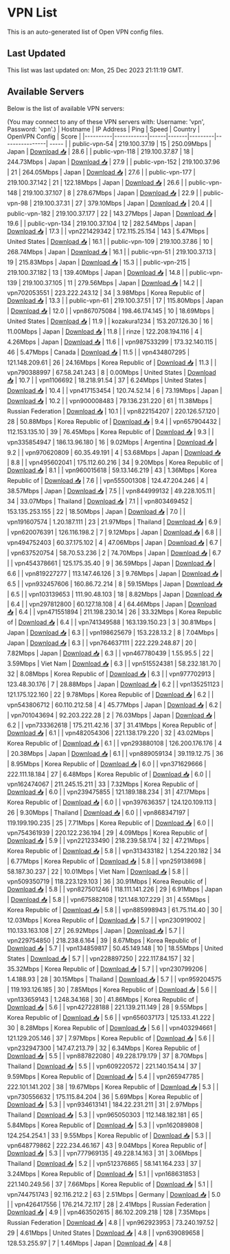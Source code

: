 # VPN List

This is an auto-generated list of Open VPN config files.

## Last Updated

This list was last updated on: Mon, 25 Dec 2023 21:11:19 GMT.

## Available Servers

Below is the list of available VPN servers:

(You may connect to any of these VPN servers with: Username: 'vpn', Password: 'vpn'.)
| Hostname | IP Address | Ping | Speed | Country | OpenVPN Config | Score |
|----------|------------|------|-------|---------|----------------| ----- |
| public-vpn-54 | 219.100.37.19 | 15 | 250.09Mbps | Japan | [Download 📥](./configs/server_0_JP.ovpn) | 28.6 |
| public-vpn-118 | 219.100.37.87 | 18 | 244.73Mbps | Japan | [Download 📥](./configs/server_1_JP.ovpn) | 27.9 |
| public-vpn-152 | 219.100.37.96 | 21 | 264.05Mbps | Japan | [Download 📥](./configs/server_2_JP.ovpn) | 27.6 |
| public-vpn-177 | 219.100.37.142 | 21 | 122.18Mbps | Japan | [Download 📥](./configs/server_3_JP.ovpn) | 26.6 |
| public-vpn-148 | 219.100.37.107 | 8 | 278.67Mbps | Japan | [Download 📥](./configs/server_4_JP.ovpn) | 22.9 |
| public-vpn-98 | 219.100.37.31 | 27 | 379.10Mbps | Japan | [Download 📥](./configs/server_5_JP.ovpn) | 20.4 |
| public-vpn-182 | 219.100.37.177 | 22 | 143.27Mbps | Japan | [Download 📥](./configs/server_6_JP.ovpn) | 19.6 |
| public-vpn-134 | 219.100.37.104 | 12 | 282.54Mbps | Japan | [Download 📥](./configs/server_7_JP.ovpn) | 17.3 |
| vpn221429342 | 172.115.25.154 | 143 | 5.47Mbps | United States | [Download 📥](./configs/server_8_US.ovpn) | 16.1 |
| public-vpn-109 | 219.100.37.86 | 10 | 268.74Mbps | Japan | [Download 📥](./configs/server_9_JP.ovpn) | 16.1 |
| public-vpn-51 | 219.100.37.13 | 19 | 215.83Mbps | Japan | [Download 📥](./configs/server_10_JP.ovpn) | 15.3 |
| public-vpn-215 | 219.100.37.182 | 13 | 139.40Mbps | Japan | [Download 📥](./configs/server_11_JP.ovpn) | 14.8 |
| public-vpn-139 | 219.100.37.105 | 11 | 279.56Mbps | Japan | [Download 📥](./configs/server_12_JP.ovpn) | 14.2 |
| vpn702053551 | 223.222.243.12 | 34 | 3.98Mbps | Korea Republic of | [Download 📥](./configs/server_13_KR.ovpn) | 13.3 |
| public-vpn-61 | 219.100.37.51 | 17 | 115.80Mbps | Japan | [Download 📥](./configs/server_14_JP.ovpn) | 12.0 |
| vpn867075084 | 198.46.174.145 | 10 | 18.69Mbps | United States | [Download 📥](./configs/server_15_US.ovpn) | 11.9 |
| kozakura1234 | 153.207.126.30 | 16 | 11.00Mbps | Japan | [Download 📥](./configs/server_16_JP.ovpn) | 11.8 |
| rinze | 122.208.194.116 | 4 | 4.26Mbps | Japan | [Download 📥](./configs/server_17_JP.ovpn) | 11.6 |
| vpn987533299 | 173.32.140.115 | 46 | 5.47Mbps | Canada | [Download 📥](./configs/server_18_CA.ovpn) | 11.5 |
| vpn434807295 | 121.148.209.61 | 26 | 24.16Mbps | Korea Republic of | [Download 📥](./configs/server_19_KR.ovpn) | 11.3 |
| vpn790388997 | 67.58.241.243 | 8 | 0.00Mbps | United States | [Download 📥](./configs/server_20_US.ovpn) | 10.7 |
| vpn1106692 | 18.218.91.54 | 37 | 6.24Mbps | United States | [Download 📥](./configs/server_21_US.ovpn) | 10.4 |
| vpn417153454 | 120.74.52.14 | 6 | 73.19Mbps | Japan | [Download 📥](./configs/server_22_JP.ovpn) | 10.2 |
| vpn900008483 | 79.136.231.220 | 61 | 11.38Mbps | Russian Federation | [Download 📥](./configs/server_23_RU.ovpn) | 10.1 |
| vpn822154207 | 220.126.57.120 | 28 | 50.88Mbps | Korea Republic of | [Download 📥](./configs/server_24_KR.ovpn) | 9.4 |
| vpn657904432 | 112.153.135.10 | 39 | 76.45Mbps | Korea Republic of | [Download 📥](./configs/server_25_KR.ovpn) | 9.3 |
| vpn335854947 | 186.13.96.180 | 16 | 9.02Mbps | Argentina | [Download 📥](./configs/server_26_AR.ovpn) | 9.2 |
| vpn970620809 | 60.35.49.191 | 4 | 53.68Mbps | Japan | [Download 📥](./configs/server_27_JP.ovpn) | 8.8 |
| vpn495602041 | 175.112.60.216 | 34 | 9.20Mbps | Korea Republic of | [Download 📥](./configs/server_28_KR.ovpn) | 8.1 |
| vpn960015618 | 59.13.146.219 | 43 | 1.36Mbps | Korea Republic of | [Download 📥](./configs/server_29_KR.ovpn) | 7.6 |
| vpn555001308 | 124.47.204.246 | 4 | 38.57Mbps | Japan | [Download 📥](./configs/server_30_JP.ovpn) | 7.5 |
| vpn844999132 | 49.228.105.11 | 34 | 33.07Mbps | Thailand | [Download 📥](./configs/server_31_TH.ovpn) | 7.1 |
| vpn803469452 | 153.135.253.155 | 22 | 18.50Mbps | Japan | [Download 📥](./configs/server_32_JP.ovpn) | 7.0 |
| vpn191607574 | 1.20.187.111 | 23 | 21.97Mbps | Thailand | [Download 📥](./configs/server_33_TH.ovpn) | 6.9 |
| vpn620076391 | 126.116.198.2 | 7 | 9.12Mbps | Japan | [Download 📥](./configs/server_34_JP.ovpn) | 6.8 |
| vpn494752403 | 60.37.175.102 | 4 | 47.06Mbps | Japan | [Download 📥](./configs/server_35_JP.ovpn) | 6.7 |
| vpn637520754 | 58.70.53.236 | 2 | 74.70Mbps | Japan | [Download 📥](./configs/server_36_JP.ovpn) | 6.7 |
| vpn454378661 | 125.175.35.40 | 9 | 36.59Mbps | Japan | [Download 📥](./configs/server_37_JP.ovpn) | 6.6 |
| vpn819227277 | 113.147.46.126 | 3 | 9.76Mbps | Japan | [Download 📥](./configs/server_38_JP.ovpn) | 6.5 |
| vpn932457606 | 160.86.72.214 | 8 | 59.15Mbps | Japan | [Download 📥](./configs/server_39_JP.ovpn) | 6.5 |
| vpn103139653 | 111.90.48.103 | 18 | 8.82Mbps | Japan | [Download 📥](./configs/server_40_JP.ovpn) | 6.4 |
| vpn297812800 | 60.127.18.108 | 4 | 64.46Mbps | Japan | [Download 📥](./configs/server_41_JP.ovpn) | 6.4 |
| vpn471551894 | 211.198.230.14 | 26 | 33.32Mbps | Korea Republic of | [Download 📥](./configs/server_42_KR.ovpn) | 6.4 |
| vpn741349588 | 163.139.150.23 | 3 | 30.81Mbps | Japan | [Download 📥](./configs/server_43_JP.ovpn) | 6.3 |
| vpn198625679 | 153.228.13.2 | 8 | 7.04Mbps | Japan | [Download 📥](./configs/server_44_JP.ovpn) | 6.3 |
| vpn764637111 | 222.229.248.87 | 20 | 7.82Mbps | Japan | [Download 📥](./configs/server_45_JP.ovpn) | 6.3 |
| vpn467780439 | 1.55.95.5 | 22 | 3.59Mbps | Viet Nam | [Download 📥](./configs/server_46_VN.ovpn) | 6.3 |
| vpn515524381 | 58.232.181.70 | 32 | 8.08Mbps | Korea Republic of | [Download 📥](./configs/server_47_KR.ovpn) | 6.3 |
| vpn977702913 | 123.48.30.176 | 7 | 28.88Mbps | Japan | [Download 📥](./configs/server_48_JP.ovpn) | 6.2 |
| vpn135251123 | 121.175.122.160 | 22 | 9.78Mbps | Korea Republic of | [Download 📥](./configs/server_49_KR.ovpn) | 6.2 |
| vpn543806712 | 60.110.212.58 | 4 | 45.77Mbps | Japan | [Download 📥](./configs/server_50_JP.ovpn) | 6.2 |
| vpn701043694 | 92.203.222.28 | 2 | 76.03Mbps | Japan | [Download 📥](./configs/server_51_JP.ovpn) | 6.2 |
| vpn733362618 | 175.211.42.16 | 37 | 31.41Mbps | Korea Republic of | [Download 📥](./configs/server_52_KR.ovpn) | 6.1 |
| vpn482054306 | 221.138.179.220 | 32 | 43.02Mbps | Korea Republic of | [Download 📥](./configs/server_53_KR.ovpn) | 6.1 |
| vpn293880108 | 126.200.176.176 | 4 | 20.38Mbps | Japan | [Download 📥](./configs/server_54_JP.ovpn) | 6.1 |
| vpn889059134 | 39.119.12.75 | 36 | 8.95Mbps | Korea Republic of | [Download 📥](./configs/server_55_KR.ovpn) | 6.0 |
| vpn371629666 | 222.111.18.184 | 27 | 6.48Mbps | Korea Republic of | [Download 📥](./configs/server_56_KR.ovpn) | 6.0 |
| vpn162474067 | 211.245.15.211 | 33 | 7.32Mbps | Korea Republic of | [Download 📥](./configs/server_57_KR.ovpn) | 6.0 |
| vpn239475855 | 121.189.188.234 | 31 | 47.17Mbps | Korea Republic of | [Download 📥](./configs/server_58_KR.ovpn) | 6.0 |
| vpn397636357 | 124.120.109.113 | 26 | 9.30Mbps | Thailand | [Download 📥](./configs/server_59_TH.ovpn) | 6.0 |
| vpn868347197 | 119.199.190.235 | 25 | 7.71Mbps | Korea Republic of | [Download 📥](./configs/server_60_KR.ovpn) | 6.0 |
| vpn754361939 | 220.122.236.194 | 29 | 4.09Mbps | Korea Republic of | [Download 📥](./configs/server_61_KR.ovpn) | 5.9 |
| vpn221233490 | 218.239.58.174 | 32 | 47.21Mbps | Korea Republic of | [Download 📥](./configs/server_62_KR.ovpn) | 5.8 |
| vpn313433182 | 1.254.220.182 | 34 | 6.77Mbps | Korea Republic of | [Download 📥](./configs/server_63_KR.ovpn) | 5.8 |
| vpn259138698 | 58.187.30.237 | 22 | 10.01Mbps | Viet Nam | [Download 📥](./configs/server_64_VN.ovpn) | 5.8 |
| vpn509350719 | 118.223.129.103 | 36 | 30.91Mbps | Korea Republic of | [Download 📥](./configs/server_65_KR.ovpn) | 5.8 |
| vpn827501246 | 118.111.141.226 | 29 | 6.91Mbps | Japan | [Download 📥](./configs/server_66_JP.ovpn) | 5.8 |
| vpn675882108 | 121.148.107.229 | 31 | 4.55Mbps | Korea Republic of | [Download 📥](./configs/server_67_KR.ovpn) | 5.8 |
| vpn885998943 | 61.75.114.40 | 30 | 12.03Mbps | Korea Republic of | [Download 📥](./configs/server_68_KR.ovpn) | 5.7 |
| vpn230919002 | 110.133.163.108 | 27 | 26.92Mbps | Japan | [Download 📥](./configs/server_69_JP.ovpn) | 5.7 |
| vpn229754850 | 218.238.6.164 | 39 | 8.67Mbps | Korea Republic of | [Download 📥](./configs/server_70_KR.ovpn) | 5.7 |
| vpn134859817 | 50.45.149.148 | 10 | 18.55Mbps | United States | [Download 📥](./configs/server_71_US.ovpn) | 5.7 |
| vpn228897250 | 222.117.84.157 | 32 | 35.32Mbps | Korea Republic of | [Download 📥](./configs/server_72_KR.ovpn) | 5.7 |
| vpn230799206 | 1.4.188.93 | 28 | 30.15Mbps | Thailand | [Download 📥](./configs/server_73_TH.ovpn) | 5.7 |
| vpn959204575 | 119.193.126.185 | 30 | 7.85Mbps | Korea Republic of | [Download 📥](./configs/server_74_KR.ovpn) | 5.6 |
| vpn133659143 | 1.248.34.168 | 30 | 41.86Mbps | Korea Republic of | [Download 📥](./configs/server_75_KR.ovpn) | 5.6 |
| vpn427228188 | 221.139.211.149 | 28 | 9.55Mbps | Korea Republic of | [Download 📥](./configs/server_76_KR.ovpn) | 5.6 |
| vpn656037173 | 125.133.41.222 | 30 | 8.28Mbps | Korea Republic of | [Download 📥](./configs/server_77_KR.ovpn) | 5.6 |
| vpn403294661 | 121.129.205.146 | 37 | 7.97Mbps | Korea Republic of | [Download 📥](./configs/server_78_KR.ovpn) | 5.6 |
| vpn232947300 | 147.47.213.79 | 32 | 6.34Mbps | Korea Republic of | [Download 📥](./configs/server_79_KR.ovpn) | 5.5 |
| vpn887822080 | 49.228.179.179 | 37 | 8.70Mbps | Thailand | [Download 📥](./configs/server_80_TH.ovpn) | 5.5 |
| vpn609220572 | 221.140.154.14 | 37 | 9.59Mbps | Korea Republic of | [Download 📥](./configs/server_81_KR.ovpn) | 5.4 |
| vpn265947785 | 222.101.141.202 | 38 | 19.67Mbps | Korea Republic of | [Download 📥](./configs/server_82_KR.ovpn) | 5.3 |
| vpn730556632 | 175.115.84.204 | 36 | 5.69Mbps | Korea Republic of | [Download 📥](./configs/server_83_KR.ovpn) | 5.3 |
| vpn934613141 | 184.22.231.211 | 31 | 2.97Mbps | Thailand | [Download 📥](./configs/server_84_TH.ovpn) | 5.3 |
| vpn965050303 | 112.148.182.181 | 65 | 5.84Mbps | Korea Republic of | [Download 📥](./configs/server_85_KR.ovpn) | 5.3 |
| vpn162089808 | 124.254.254.1 | 33 | 9.55Mbps | Korea Republic of | [Download 📥](./configs/server_86_KR.ovpn) | 5.3 |
| vpn648779862 | 222.234.46.167 | 43 | 9.04Mbps | Korea Republic of | [Download 📥](./configs/server_87_KR.ovpn) | 5.3 |
| vpn777969135 | 49.228.14.163 | 31 | 3.06Mbps | Thailand | [Download 📥](./configs/server_88_TH.ovpn) | 5.2 |
| vpn512376865 | 58.141.164.233 | 37 | 3.24Mbps | Korea Republic of | [Download 📥](./configs/server_89_KR.ovpn) | 5.1 |
| vpn168631853 | 221.140.249.56 | 37 | 7.66Mbps | Korea Republic of | [Download 📥](./configs/server_90_KR.ovpn) | 5.1 |
| vpn744751743 | 92.116.212.2 | 63 | 2.51Mbps | Germany | [Download 📥](./configs/server_91_DE.ovpn) | 5.0 |
| vpn426417556 | 176.214.72.117 | 28 | 2.41Mbps | Russian Federation | [Download 📥](./configs/server_92_RU.ovpn) | 4.9 |
| vpn463502615 | 86.102.209.218 | 128 | 7.35Mbps | Russian Federation | [Download 📥](./configs/server_93_RU.ovpn) | 4.8 |
| vpn962923953 | 73.240.197.52 | 29 | 4.61Mbps | United States | [Download 📥](./configs/server_94_US.ovpn) | 4.8 |
| vpn639089658 | 128.53.255.97 | 7 | 1.46Mbps | Japan | [Download 📥](./configs/server_95_JP.ovpn) | 4.8 |
